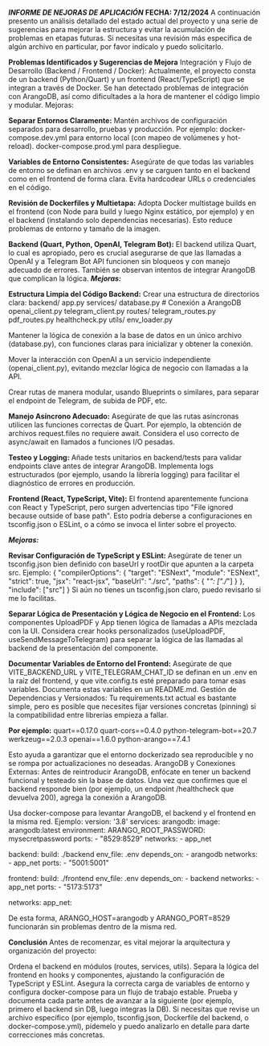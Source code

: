 ***INFORME DE NEJORAS DE APLICACIÓN***
**FECHA: 7/12/2024**
A continuación presento un análisis detallado del estado actual del proyecto y una serie de sugerencias para mejorar la estructura y evitar la acumulación de problemas en etapas futuras. Si necesitas una revisión más específica de algún archivo en particular, por favor indícalo y puedo solicitarlo.

**Problemas Identificados y Sugerencias de Mejora**
Integración y Flujo de Desarrollo (Backend / Frontend / Docker):
Actualmente, el proyecto consta de un backend (Python/Quart) y un frontend (React/TypeScript) que se integran a través de Docker. Se han detectado problemas de integración con ArangoDB, así como dificultades a la hora de mantener el código limpio y modular.
Mejoras:

**Separar Entornos Claramente:**
Mantén archivos de configuración separados para desarrollo, pruebas y producción. Por ejemplo:
docker-compose.dev.yml para entorno local (con mapeo de volúmenes y hot-reload).
docker-compose.prod.yml para despliegue.

**Variables de Entorno Consistentes:**
Asegúrate de que todas las variables de entorno se definan en archivos .env y se carguen tanto en el backend como en el frontend de forma clara. Evita hardcodear URLs o credenciales en el código.

**Revisión de Dockerfiles y Multietapa:**
Adopta Docker multistage builds en el frontend (con Node para build y luego Nginx estático, por ejemplo) y en el backend (instalando solo dependencias necesarias). Esto reduce problemas de entorno y tamaño de la imagen.

**Backend (Quart, Python, OpenAI, Telegram Bot):**
El backend utiliza Quart, lo cual es apropiado, pero es crucial asegurarse de que las llamadas a OpenAI y a Telegram Bot API funcionen sin bloqueos y con manejo adecuado de errores. También se observan intentos de integrar ArangoDB que complican la lógica.
***Mejoras:***

**Estructura Limpia del Código Backend:**
Crear una estructura de directorios clara:
backend/
  app.py
  services/
    database.py   # Conexión a ArangoDB
    openai_client.py
    telegram_client.py
  routes/
    telegram_routes.py
    pdf_routes.py
    healthcheck.py
  utils/
    env_loader.py

Mantener la lógica de conexión a la base de datos en un único archivo (database.py), con funciones claras para inicializar y obtener la conexión.

Mover la interacción con OpenAI a un servicio independiente (openai_client.py), evitando mezclar lógica de negocio con llamadas a la API.

Crear rutas de manera modular, usando Blueprints o similares, para separar el endpoint de Telegram, de subida de PDF, etc.

**Manejo Asíncrono Adecuado:**
Asegúrate de que las rutas asíncronas utilicen las funciones correctas de Quart. Por ejemplo, la obtención de archivos request.files no requiere await. Considera el uso correcto de async/await en llamados a funciones I/O pesadas.

**Testeo y Logging:**
Añade tests unitarios en backend/tests para validar endpoints clave antes de integrar ArangoDB. Implementa logs estructurados (por ejemplo, usando la librería logging) para facilitar el diagnóstico de errores en producción.

**Frontend (React, TypeScript, Vite):**
El frontend aparentemente funciona con React y TypeScript, pero surgen advertencias tipo "File ignored because outside of base path". Esto podría deberse a configuraciones en tsconfig.json o ESLint, o a cómo se invoca el linter sobre el proyecto.

***Mejoras:***

**Revisar Configuración de TypeScript y ESLint:**
Asegúrate de tener un tsconfig.json bien definido con baseUrl y rootDir que apunten a la carpeta src. Ejemplo:
{
  "compilerOptions": {
    "target": "ESNext",
    "module": "ESNext",
    "strict": true,
    "jsx": "react-jsx",
    "baseUrl": "./src",
    "paths": {
      "*": ["./*"]
    }
  },
  "include": ["src"]
}
Si aún no tienes un tsconfig.json claro, puedo revisarlo si me lo facilitas.

**Separar Lógica de Presentación y Lógica de Negocio en el Frontend:**
Los componentes UploadPDF y App tienen lógica de llamadas a APIs mezclada con la UI. Considera crear hooks personalizados (useUploadPDF, useSendMessageToTelegram) para separar la lógica de las llamadas al backend de la presentación del componente.

**Documentar Variables de Entorno del Frontend:**
Asegúrate de que VITE_BACKEND_URL y VITE_TELEGRAM_CHAT_ID se definan en un .env en la raíz del frontend, y que vite.config.ts esté preparado para tomar esas variables. Documenta estas variables en un README.md.
Gestión de Dependencias y Versionados: Tu requirements.txt actual es bastante simple, pero es posible que necesites fijar versiones concretas (pinning) si la compatibilidad entre librerías empieza a fallar.

**Por ejemplo:**
quart==0.17.0
quart-cors==0.4.0
python-telegram-bot==20.7
werkzeug==2.0.3
openai==1.6.0
python-arango==7.4.1

Esto ayuda a garantizar que el entorno dockerizado sea reproducible y no se rompa por actualizaciones no deseadas.
ArangoDB y Conexiones Externas: Antes de reintroducir ArangoDB, enfócate en tener un backend funcional y testeado sin la base de datos. Una vez que confirmes que el backend responde bien (por ejemplo, un endpoint /healthcheck que devuelva 200), agrega la conexión a ArangoDB.

Usa docker-compose para levantar ArangoDB, el backend y el frontend en la misma red. Ejemplo:
version: '3.8'
services:
  arangodb:
    image: arangodb:latest
    environment:
      ARANGO_ROOT_PASSWORD: mysecretpassword
    ports:
      - "8529:8529"
    networks:
      - app_net

  backend:
    build: ./backend
    env_file: .env
    depends_on:
      - arangodb
    networks:
      - app_net
    ports:
      - "5001:5001"

  frontend:
    build: ./frontend
    env_file: .env
    depends_on:
      - backend
    networks:
      - app_net
    ports:
      - "5173:5173"

networks:
  app_net:

De esta forma, ARANGO_HOST=arangodb y ARANGO_PORT=8529 funcionarán sin problemas dentro de la misma red.

**Conclusión**
Antes de recomenzar, es vital mejorar la arquitectura y organización del proyecto:

Ordena el backend en módulos (routes, services, utils).
Separa la lógica del frontend en hooks y componentes, ajustando la configuración de TypeScript y ESLint.
Asegura la correcta carga de variables de entorno y configura docker-compose para un flujo de trabajo estable.
Prueba y documenta cada parte antes de avanzar a la siguiente (por ejemplo, primero el backend sin DB, luego integras la DB).
Si necesitas que revise un archivo específico (por ejemplo, tsconfig.json, Dockerfile del backend, o docker-compose.yml), pídemelo y puedo analizarlo en detalle para darte correcciones más concretas.